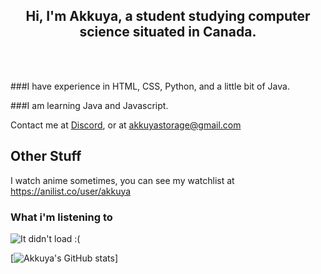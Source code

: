 
<h2 align=center> Hi, I'm Akkuya, a student studying computer science situated in Canada. </h2>

 <br><br>

###I have experience in HTML, CSS, Python, and a little bit of Java.
 
###I am learning Java and Javascript.

 

Contact me at [Discord](https://discordid.netlify.app/?id=737377683687735347), or at [akkuyastorage@gmail.com](mailto://akkuyastorage@gmail.com)


## Other Stuff

I watch anime sometimes, you can see my watchlist at https://anilist.co/user/akkuya

### What i'm listening to

![It didn't load :(](https://vps5.minzkraut.com/spotify/embed.png?key=orangemariodog&header=center&font=Raleway&headerFont=Comfortaa&color=b39eb5&border=ffffff)

[![Akkuya's GitHub stats](https://github-readme-stats.vercel.app/api?username=akkuya&theme=material-palenight)]

<!--

**Akkuya/akkuya** is a ✨ _special_ ✨ repository because its `README.md` (this file) appears on your GitHub profile.

Here are some ideas to get you started:

- 🔭 I’m currently working on ...
- 🌱 I’m currently learning ...
- 👯 I’m looking to collaborate on ...
- 🤔 I’m looking for help with ...
- 💬 Ask me about ...
- 📫 How to reach me: ...
- 😄 Pronouns: ...
- ⚡ Fun fact: ...
-->
